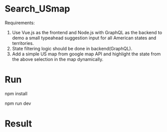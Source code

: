 # Search_USmap
Requirements:
1. Use Vue.js as the frontend and Node.js with GraphQL as the backend to demo a small typeahead suggestion input for all American states and territories.
2. State filtering logic should be done in backend(GraphQL).
3. Add a simple US map from google map API and highlight the state from the above selection in the map dynamically.

# Run
npm install

npm run dev

# Result
